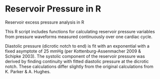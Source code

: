 # Reservoir Pressure in R
Reservoir excess pressure analysis in R

This R script includes functions for calculating reservoir pressure variables from pressure waveforms measured continuously over one cardiac cycle.

Diastolic pressure (dicrotic notch to end) is fit with an exponential with a fixed asymptote of 25 mmHg (per Kottenburg-Assenmacher 2009 & Schipke 2003). The systolic component of the reservoir pressure was derived by finding continuity with fitted diastolic pressure at the dicrotic notch. These calculations differ slightly from the original calculations from K. Parker & A. Hughes.
